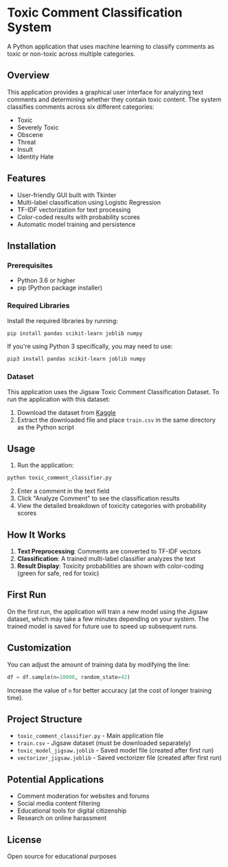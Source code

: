 # Toxic Comment Classification System

A Python application that uses machine learning to classify comments as toxic or non-toxic across multiple categories.

## Overview

This application provides a graphical user interface for analyzing text comments and determining whether they contain toxic content. The system classifies comments across six different categories:

- Toxic
- Severely Toxic
- Obscene
- Threat
- Insult
- Identity Hate

## Features

- User-friendly GUI built with Tkinter
- Multi-label classification using Logistic Regression
- TF-IDF vectorization for text processing
- Color-coded results with probability scores
- Automatic model training and persistence

## Installation

### Prerequisites

- Python 3.6 or higher
- pip (Python package installer)

### Required Libraries

Install the required libraries by running:

```bash
pip install pandas scikit-learn joblib numpy
```

If you're using Python 3 specifically, you may need to use:

```bash
pip3 install pandas scikit-learn joblib numpy
```

### Dataset

This application uses the Jigsaw Toxic Comment Classification Dataset. To run the application with this dataset:

1. Download the dataset from [Kaggle](https://www.kaggle.com/c/jigsaw-toxic-comment-classification-challenge/data)
2. Extract the downloaded file and place `train.csv` in the same directory as the Python script

## Usage

1. Run the application:
```bash
python toxic_comment_classifier.py
```

2. Enter a comment in the text field
3. Click "Analyze Comment" to see the classification results
4. View the detailed breakdown of toxicity categories with probability scores

## How It Works

1. **Text Preprocessing**: Comments are converted to TF-IDF vectors
2. **Classification**: A trained multi-label classifier analyzes the text
3. **Result Display**: Toxicity probabilities are shown with color-coding (green for safe, red for toxic)

## First Run

On the first run, the application will train a new model using the Jigsaw dataset, which may take a few minutes depending on your system. The trained model is saved for future use to speed up subsequent runs.

## Customization

You can adjust the amount of training data by modifying the line:
```python
df = df.sample(n=10000, random_state=42)
```
Increase the value of `n` for better accuracy (at the cost of longer training time).

## Project Structure

- `toxic_comment_classifier.py` - Main application file
- `train.csv` - Jigsaw dataset (must be downloaded separately)
- `toxic_model_jigsaw.joblib` - Saved model file (created after first run)
- `vectorizer_jigsaw.joblib` - Saved vectorizer file (created after first run)

## Potential Applications

- Comment moderation for websites and forums
- Social media content filtering
- Educational tools for digital citizenship
- Research on online harassment

## License

Open source for educational purposes